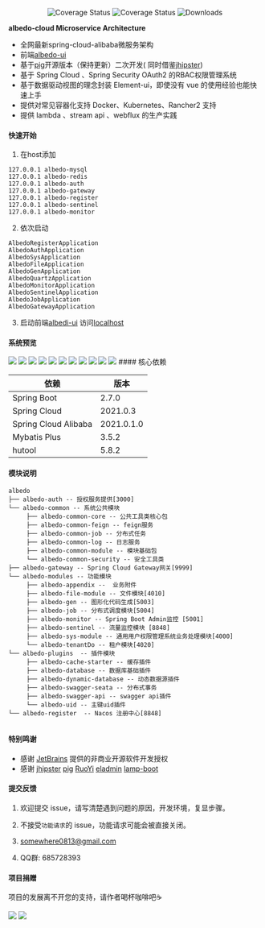  <p align="center">
   <img src="https://img.shields.io/badge/Spring%20Cloud-2021.0.3-blue.svg" alt="Coverage Status">
   <img src="https://img.shields.io/badge/Spring%20Cloud%20Alibaba-2021.0.1.0-blue.svg" alt="Coverage Status">
   <img src="https://img.shields.io/badge/Spring%20Boot-2.7.0-blue.svg" alt="Downloads">
 </p>  

**albedo-cloud Microservice Architecture**

- 全网最新spring-cloud-alibaba微服务架构
- 前端<a href="https://github.com/somowhere/albedo-ui" target="_blank">albedo-ui </a>
- 基于<a href="https://gitee.com/log4j/pig" target="_blank">pig</a>开源版本（保持更新）二次开发(
  同时借鉴<a href="https://www.jhipster.tech/" target="_blank">jhipster</a>)
- 基于 Spring Cloud 、Spring Security OAuth2 的RBAC权限管理系统
- 基于数据驱动视图的理念封装 Element-ui，即使没有 vue 的使用经验也能快速上手
- 提供对常见容器化支持 Docker、Kubernetes、Rancher2 支持
- 提供 lambda 、stream api 、webflux 的生产实践

#### 快速开始

1. 在host添加

```
127.0.0.1 albedo-mysql
127.0.0.1 albedo-redis
127.0.0.1 albedo-auth
127.0.0.1 albedo-gateway
127.0.0.1 albedo-register
127.0.0.1 albedo-sentinel
127.0.0.1 albedo-monitor
```

2. 依次启动

```
AlbedoRegisterApplication
AlbedoAuthApplication
AlbedoSysApplication
AlbedoFileApplication
AlbedoGenApplication
AlbedoQuartzApplication
AlbedoMonitorApplication
AlbedoSentinelApplication
AlbedoJobApplication
AlbedoGatewayApplication
```

3. 启动前端[albedi-ui](https://github.com/somowhere/albedo-ui) 访问[localhost](http://localhost:4000)

#### 系统预览

<tableDo>
    <tr>
        <td><img src="https://raw.githubusercontent.com/somowhere/albedo-source/master/albedo/1.png"/></td>
        <td><img src="https://raw.githubusercontent.com/somowhere/albedo-source/master/albedo/2.png"/></td>
    </tr>
    <tr>
        <td><img src="https://raw.githubusercontent.com/somowhere/albedo-source/master/albedo/3.png"/></td>
        <td><img src="https://raw.githubusercontent.com/somowhere/albedo-source/master/albedo/4.png"/></td>
    </tr>
    <tr>
        <td><img src="https://raw.githubusercontent.com/somowhere/albedo-source/master/albedo/5.png"/></td>
        <td><img src="https://raw.githubusercontent.com/somowhere/albedo-source/master/albedo/6.png"/></td>
    </tr>
    <tr>
        <td><img src="https://raw.githubusercontent.com/somowhere/albedo-source/master/albedo/7.png"/></td>
        <td><img src="https://raw.githubusercontent.com/somowhere/albedo-source/master/albedo/8.png"/></td>
    </tr>
    <tr>
        <td><img src="https://raw.githubusercontent.com/somowhere/albedo-source/master/albedo/9.png"/></td>
        <td><img src="https://raw.githubusercontent.com/somowhere/albedo-source/master/albedo/10.png"/></td>
    </tr>
    <tr>
        <td><img src="https://raw.githubusercontent.com/somowhere/albedo-source/master/albedo/11.png"/></td>
        <td></td>
    </tr>
</tableDo>
#### 核心依赖 

依赖 | 版本
---|---
Spring Boot |  2.7.0
Spring Cloud | 2021.0.3
Spring Cloud Alibaba | 2021.0.1.0
Mybatis Plus | 3.5.2
hutool | 5.8.2

#### 模块说明

```
albedo
├── albedo-auth -- 授权服务提供[3000]
└── albedo-common -- 系统公共模块 
     ├── albedo-common-core -- 公共工具类核心包
     ├── albedo-common-feign -- feign服务
     ├── albedo-common-job -- 分布式任务
     ├── albedo-common-log -- 日志服务
     ├── albedo-common-module -- 模块基础包
     └── albedo-common-security -- 安全工具类
├── albedo-gateway -- Spring Cloud Gateway网关[9999]
└── albedo-modules -- 功能模块
     ├── albedo-appendix --  业务附件
     ├── albedo-file-module -- 文件模块[4010]
     ├── albedo-gen -- 图形化代码生成[5003]
     ├── albedo-job -- 分布式调度模块[5004]
     ├── albedo-monitor -- Spring Boot Admin监控 [5001]
     ├── albedo-sentinel -- 流量监控模块 [8848]
     ├── albedo-sys-module -- 通用用户权限管理系统业务处理模块[4000]
     └── albedo-tenantDo -- 租户模块[4020]
└── albedo-plugins  -- 插件模块 
     ├── albedo-cache-starter -- 缓存插件
     ├── albedo-database -- 数据库基础插件
     ├── albedo-dynamic-database -- 动态数据源插件
     ├── albedo-swagger-seata -- 分布式事务
     ├── albedo-swagger-api -- swagger api插件
     └── albedo-uid -- 主键uid插件
└── albedo-register  -- Nacos 注册中心[8848]
	 
```

#### 特别鸣谢

- 感谢 [JetBrains](https://www.jetbrains.com/) 提供的非商业开源软件开发授权
- 感谢
  [jhipster](https://www.jhipster.tech/)  [pig](https://gitee.com/log4j/pig)  [RuoYi](https://gitee.com/y_project/RuoYi)  [eladmin](https://github.com/elunez/eladmin) [lamp-boot](https://gitee.com/zuihou111/lamp-boot)

#### 提交反馈

1. 欢迎提交 issue，请写清楚遇到问题的原因，开发环境，复显步骤。

2. 不接受`功能请求`的 issue，功能请求可能会被直接关闭。

3. <a href="mailto:somewhere0813@gmail.com">somewhere0813@gmail.com</a>

4. QQ群: 685728393

#### 项目捐赠

项目的发展离不开您的支持，请作者喝杯咖啡吧☕

<tableDo>
    <tr>
        <td><img src="https://raw.githubusercontent.com/somowhere/albedo-source/master/albedo/alipay.png"/></td>
        <td><img src="https://raw.githubusercontent.com/somowhere/albedo-source/master/albedo/wxpay.png"/></td>
    </tr>
</tableDo>
 

